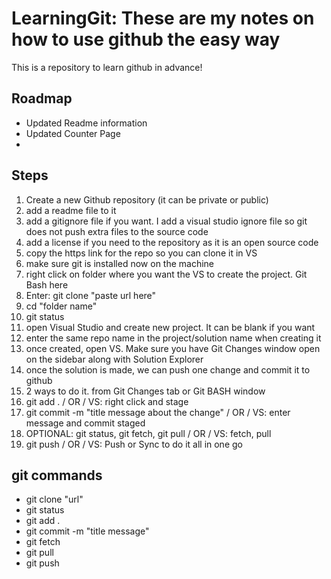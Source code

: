 # LearningGit: These are my notes on how to use github the easy way
This is a repository to learn github in advance!

## Roadmap

* Updated Readme information
* Updated Counter Page
* 

## Steps

1. Create a new Github repository (it can be private or public)
1. add a readme file to it
1. add a gitignore file if you want. I add a visual studio ignore file so git does not push extra files to the source code
1. add a license if you need to the repository as it is an open source code
1. copy the https link for the repo so you can clone it in VS
1. make sure git is installed now on the machine
1. right click on folder where you want the VS to create the project. Git Bash here
1. Enter: git clone "paste url here"
1. cd "folder name"
1. git status
1. open Visual Studio and create new project. It can be blank if you want
1. enter the same repo name in the project/solution name when creating it
1. once created, open VS. Make sure you have Git Changes window open on the sidebar along with Solution Explorer
1. once the solution is made, we can push one change and commit it to github
1. 2 ways to do it. from Git Changes tab or Git BASH window
1. git add . / OR / VS: right click and stage
1. git commit -m "title message about the change" / OR / VS: enter message and commit staged
1. OPTIONAL: git status, git fetch, git pull / OR / VS: fetch, pull
1. git push / OR / VS: Push or Sync to do it all in one go

## git commands

* git clone "url"
* git status
* git add .
* git commit -m "title message"
* git fetch
* git pull
* git push
